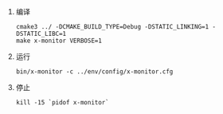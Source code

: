 1. 编译

   ```
   cmake3 ../ -DCMAKE_BUILD_TYPE=Debug -DSTATIC_LINKING=1 -DSTATIC_LIBC=1
   make x-monitor VERBOSE=1
   ```

2. 运行

   ```
   bin/x-monitor -c ../env/config/x-monitor.cfg
   ```

3. 停止

   ```
   kill -15 `pidof x-monitor`
   ```

   